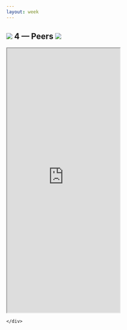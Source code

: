```yaml
---
layout: week
---
```


<div class="row justify-content-center page-content">
	<div class="col-8">
		<div class="jumbotron week-jumbotron">
			<h2 class="text-center">
				<img class="jumbotron-peg" src="{{ site.baseurl }}/assets/img/peg_blue.svg" />
				4 &mdash; Peers
				<img class="jumbotron-peg" src="{{ site.baseurl }}/assets/img/peg_blue.svg" />
			</h2>
		</div>
		<iframe height="700" class="google-doc-content" src="https://docs.google.com/document/d/e/2PACX-1vSfObt39F-lI3j68DvOV2B8gmgvl0Pvtrx5O1q0yHlcAemPI5ltcUY9x5VyAGa-wcoZ-AO-jljeSuyn/pub?embedded=true"></iframe>

	</div>
</div>
